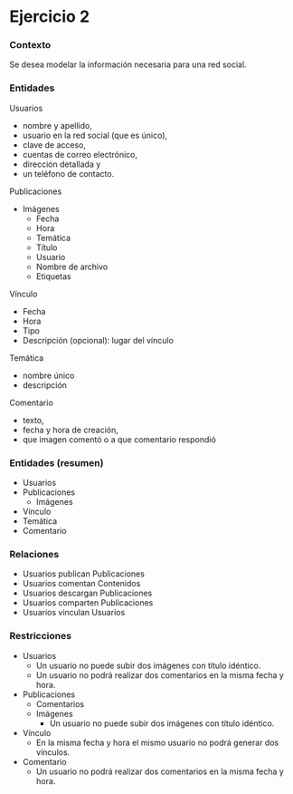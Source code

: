 # Ejercicio 2

### Contexto
Se desea modelar la información necesaria para una red social. 

### Entidades
Usuarios
* nombre y apellido, 
* usuario en la red social (que es único), 
* clave de acceso, 
* cuentas de correo electrónico, 
* dirección detallada y 
* un teléfono de contacto.

Publicaciones
* Imágenes
  * Fecha
  * Hora
  * Temática
  * Título
  * Usuario
  * Nombre de archivo
  * Etiquetas

Vínculo
* Fecha
* Hora
* Tipo
* Descripción (opcional): lugar del vínculo

Temática
* nombre único
* descripción

Comentario
*  texto, 
*  fecha y hora de creación, 
*  que imagen comentó o a que comentario respondió

### Entidades (resumen)
* Usuarios
* Publicaciones
  * Imágenes
* Vínculo
* Temática
* Comentario





### Relaciones
* Usuarios publican Publicaciones
* Usuarios comentan Contenidos
* Usuarios descargan Publicaciones
* Usuarios comparten Publicaciones
* Usuarios vinculan Usuarios 

### Restricciones
* Usuarios
  * Un usuario no puede subir dos imágenes con título idéntico. 
  * Un usuario no podrá realizar dos comentarios en la misma fecha y hora.
* Publicaciones
  * Comentarios
  * Imágenes
    * Un usuario no puede subir dos imágenes con título idéntico.
* Vínculo
  * En la misma fecha y hora el mismo usuario no podrá generar dos vínculos.
* Comentario
  * Un usuario no podrá realizar dos comentarios en la misma fecha y hora.
